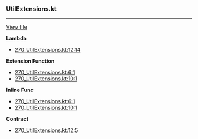 ### UtilExtensions.kt
---
[View file](../../precision_analyzed/270_UtilExtensions.kt)

**Lambda**

 - [270_UtilExtensions.kt:12:14](../../precision_analyzed/270_UtilExtensions.kt#L12)

**Extension Function**

 - [270_UtilExtensions.kt:6:1](../../precision_analyzed/270_UtilExtensions.kt#L6)
 - [270_UtilExtensions.kt:10:1](../../precision_analyzed/270_UtilExtensions.kt#L10)

**Inline Func**

 - [270_UtilExtensions.kt:6:1](../../precision_analyzed/270_UtilExtensions.kt#L6)
 - [270_UtilExtensions.kt:10:1](../../precision_analyzed/270_UtilExtensions.kt#L10)

**Contract**

 - [270_UtilExtensions.kt:12:5](../../precision_analyzed/270_UtilExtensions.kt#L12)
